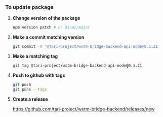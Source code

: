 ### To update package

1. **Change version of the package**

   ```sh
   npm version patch # or minor/major
   ```

2. **Make a commit matching version**

   ```sh
   git commit -m "@tari-project/wxtm-bridge-backend-api-node@0.1.21
   ```

3. **Make a matching tag**

   ```sh
   git tag @tari-project/wxtm-bridge-backend-api-node@0.1.21
   ```

4. **Push to github with tags**

   ```sh
   git push
   git puhs --tags
   ```

5. **Create a release**

    https://github.com/tari-project/wxtm-bridge-backend/releases/new

